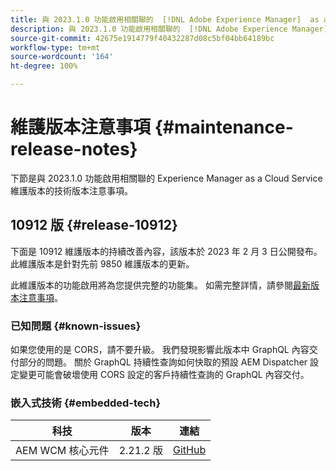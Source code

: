 ```yaml
---
title: 與 2023.1.0 功能啟用相關聯的  [!DNL Adobe Experience Manager]  as a Cloud Service 維護版本注意事項。
description: 與 2023.1.0 功能啟用相關聯的  [!DNL Adobe Experience Manager]  as a Cloud Service 維護版本注意事項。
source-git-commit: 42675e1914779f40432287d08c5bf04bb64189bc
workflow-type: tm+mt
source-wordcount: '164'
ht-degree: 100%

---
```


# 維護版本注意事項 {#maintenance-release-notes}

下節是與 2023.1.0 功能啟用相關聯的 Experience Manager as a Cloud Service 維護版本的技術版本注意事項。

## 10912 版 {#release-10912}

下面是 10912 維護版本的持續改善內容，該版本於 2023 年 2 月 3 日公開發布。 此維護版本是針對先前 9850 維護版本的更新。

此維護版本的功能啟用將為您提供完整的功能集。 如需完整詳情，請參閱[最新版本注意事項](/help/release-notes/release-notes-cloud/release-notes-current.md)。

### 已知問題 {#known-issues}

如果您使用的是 CORS，請不要升級。 我們發現影響此版本中 GraphQL 內容交付部分的問題。 關於 GraphQL 持續性查詢如何快取的預設 AEM Dispatcher 設定變更可能會破壞使用 CORS 設定的客戶持續性查詢的 GraphQL 內容交付。

### 嵌入式技術 {#embedded-tech}

| 科技 | 版本 | 連結 |
|---|---|---|
| AEM WCM 核心元件 | 2.21.2 版 | [GitHub](https://github.com/adobe/aem-core-wcm-components) |
